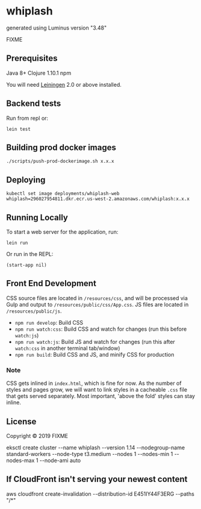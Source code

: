 # whiplash

generated using Luminus version "3.48"

FIXME

## Prerequisites
Java 8+
Clojure 1.10.1
npm

You will need [Leiningen][1] 2.0 or above installed.

[1]: https://github.com/technomancy/leiningen


## Backend tests
Run from repl or:

    lein test

## Building prod docker images

    ./scripts/push-prod-dockerimage.sh x.x.x
    
## Deploying

    kubectl set image deployments/whiplash-web whiplash=296027954811.dkr.ecr.us-west-2.amazonaws.com/whiplash:x.x.x

## Running Locally

To start a web server for the application, run:

    lein run 

Or run in the REPL:

    (start-app nil)

## Front End Development

CSS source files are located in `/resources/css`, and will be processed via Gulp and output to `/resources/public/css/App.css`. JS files are located in `/resources/public/js`.

- `npm run develop`: Build CSS
- `npm run watch:css`: Build CSS and watch for changes (run this before `watch:js`)
- `npm run watch:js`: Build JS and watch for changes (run this after `watch:css` in another terminal tab/window)
- `npm run build`: Build CSS and JS, and minify CSS for production

### Note

CSS gets inlined in `index.html`, which is fine for now. As the number of styles and pages grow, we will want to link styles in a cacheable `.css` file that gets served separately. Most important, 'above the fold' styles can stay inline.

## License

Copyright © 2019 FIXME

eksctl create cluster --name whiplash --version 1.14 --nodegroup-name standard-workers --node-type t3.medium --nodes 1 --nodes-min 1 --nodes-max 1 --node-ami auto

## If CloudFront isn't serving your newest content
aws cloudfront create-invalidation --distribution-id E451IY44F3ERG --paths "/*"

